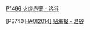 

[P1496 火烧赤壁 - 洛谷](https://www.luogu.com.cn/problem/P1496)



[P3740 [HAOI2014\] 贴海报 - 洛谷](https://www.luogu.com.cn/problem/P3740)



